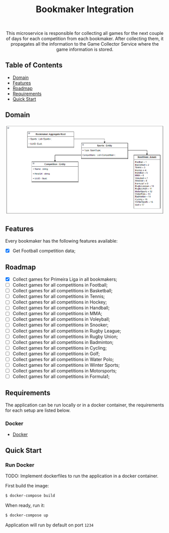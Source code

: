<h1 align="center"> Bookmaker Integration </h1> <br>

<p align="center">
  This microservice is responsible for collecting all games for the next couple of days for each competition from each bookmaker. After collecting them, it propagates all the information to the Game Collector Service where the game information is stored.
</p>

## Table of Contents

- [Domain](#introduction)
- [Features](#features)
- [Roadmap](#roadmap)
- [Requirements](#requirements)
- [Quick Start](#quick-start)

## Domain

![Domain](https://github.com/skullizador/bookmaker-integration/blob/main/resources/domain.png)

## Features

Every bookmaker has the following features available:
* [x] Get Football competition data;

## Roadmap

* [x] Collect games for Primeira Liga in all bookmakers;
* [ ] Collect games for all competitions in Football;
* [ ] Collect games for all competitions in Basketball;
* [ ] Collect games for all competitions in Tennis;
* [ ] Collect games for all competitions in Hockey;
* [ ] Collect games for all competitions in Handball;
* [ ] Collect games for all competitions in MMA;
* [ ] Collect games for all competitions in Voleyball;
* [ ] Collect games for all competitions in Snooker;
* [ ] Collect games for all competitions in Rugby League;
* [ ] Collect games for all competitions in Rugby Union;
* [ ] Collect games for all competitions in Badminton;
* [ ] Collect games for all competitions in Cycling;
* [ ] Collect games for all competitions in Golf;
* [ ] Collect games for all competitions in Water Polo;
* [ ] Collect games for all competitions in Winter Sports;
* [ ] Collect games for all competitions in Motorsports;
* [ ] Collect games for all competitions in Formula1;

## Requirements
The application can be run locally or in a docker container, the requirements for each setup are listed below.

### Docker
* [Docker](https://www.docker.com/get-docker)

## Quick Start 
### Run Docker
TODO: Implement dockerfiles to run the application in a docker container.

First build the image:
```bash
$ docker-compose build
```

When ready, run it:
```bash
$ docker-compose up
```

Application will run by default on port `1234`